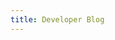 ```yaml
---
title: Developer Blog
---
```


<BlogList/>
<script setup>
import BlogList from './dev-blog/components/BlogList.vue'
</script>